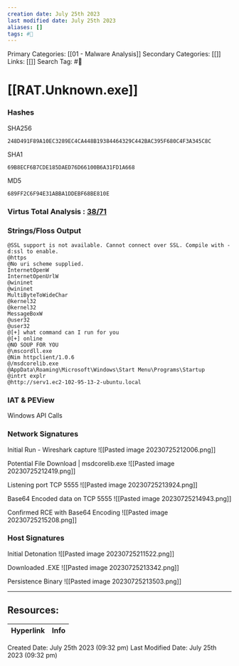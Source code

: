 ```yaml
---
creation date: July 25th 2023
last modified date: July 25th 2023
aliases: []
tags: #📖
---
```


Primary Categories: [[01 - Malware Analysis]] 
Secondary Categories: [[]] 
Links: [[]] 
Search Tag: #📖  

# [[RAT.Unknown.exe]]  

### Hashes

SHA256
```
248D491F89A10EC3289EC4CA448B19384464329C442BAC395F680C4F3A345C8C
```
SHA1
```
69B8ECF6B7CDE185DAED76D66100B6A31FD1A668
```
MD5
```
689FF2C6F94E31ABBA1DDEBF68BE810E
```

### Virtus Total Analysis : [38/71](https://www.virustotal.com/gui/file/248d491f89a10ec3289ec4ca448b19384464329c442bac395f680c4f3a345c8c)

### Strings/Floss Output

```
@SSL support is not available. Cannot connect over SSL. Compile with -d:ssl to enable.
@https
@No uri scheme supplied.
InternetOpenW
InternetOpenUrlW
@wininet
@wininet
MultiByteToWideChar
@kernel32
@kernel32
MessageBoxW
@user32
@user32
@[+] what command can I run for you
@[+] online
@NO SOUP FOR YOU
@\mscordll.exe
@Nim httpclient/1.0.6
@/msdcorelib.exe
@AppData\Roaming\Microsoft\Windows\Start Menu\Programs\Startup
@intrt explr
@http://serv1.ec2-102-95-13-2-ubuntu.local
```

### IAT & PEView

Windows API Calls



### Network Signatures

Initial Run - Wireshark capture
![[Pasted image 20230725212006.png]]

Potential File Download | msdcorelib.exe
![[Pasted image 20230725212419.png]]

Listening port TCP 5555
![[Pasted image 20230725213924.png]]

Base64 Encoded data on TCP 5555
![[Pasted image 20230725214943.png]]

Confirmed RCE with Base64 Encoding
![[Pasted image 20230725215208.png]]

### Host Signatures

Initial Detonation
![[Pasted image 20230725211522.png]]

Downloaded .EXE
![[Pasted image 20230725213342.png]]

Persistence Binary 
![[Pasted image 20230725213503.png]]



___

## Resources:

| Hyperlink | Info |
| --------- | ---- |


Created Date: July 25th 2023 (09:32 pm) 
Last Modified Date: July 25th 2023 (09:32 pm)
